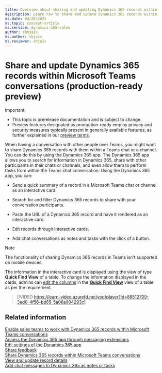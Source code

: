 ```yaml
---
title: Overview about sharing and updating Dynamics 365 records within Microsoft Teams conversations
description: Learn how to share and update Dynamics 365 records within Microsoft Teams conversations
ms.date: 04/29/2025
ms.topic: concept-article
ms.service: dynamics-365-sales
author: sbmjais
ms.author: shjais
ms.reviewer: shjais 
---
```


# Share and update Dynamics 365 records within Microsoft Teams conversations (production-ready preview)

> [!IMPORTANT]
> - This topic is prerelease documentation and is subject to change.
> - Preview features designated as production-ready employ privacy and security measures typically present in generally available features, as further explained in our [preview terms](https://go.microsoft.com/fwlink/?linkid=2105274).

When having a conversation with other people over Teams, you might want to share Dynamics 365 records with them within a Teams chat or a channel. You can do this by using the Dynamics 365 app. The Dynamics 365 app allows you to search for information in Dynamics 365, share with other participants in their chats or channels, and even allow them to perform tasks from within the Teams chat conversation. Using the Dynamics 365 app, you can:

-   Send a quick summary of a record in a Microsoft Teams chat or channel as an interactive card.

-   Search for and filter Dynamics 365 records to share with your conversation participants.

-   Paste the URL of a Dynamics 365 record and have it rendered as an interactive card.

-   Edit records through interactive cards.

-   Add chat conversations as notes and tasks with the click of a button.

> [!NOTE]
> The functionality of sharing Dynamics 365 records in Teams isn't supported on mobile devices.

The information in the interactive card is displayed using the view of type **Quick Find View** of a table. To change the information displayed in the cards, admins can [edit the columns](/power-apps/maker/model-driven-apps/choose-and-configure-columns) in the [**Quick Find View**](/power-apps/maker/model-driven-apps/create-edit-views#system-views) view of a table as per the requirement.


> [!VIDEO https://learn-video.azurefd.net/vod/player?id=86512709-3ed0-4f56-bd65-5a06a904293c]

## Related information

[Enable sales teams to work with Dynamics 365 records within Microsoft Teams conversations](share-d365-record-admin.md)  
[Access the Dynamics 365 app through messaging extensions](access-d365-app.md)   
[Edit settings of the Dynamics 365 app](edit-d365-app.md)    
[Share feedback](share-feedback-d365-app.md)    
[Share Dynamics 365 records within Microsoft Teams conversations](share-dynamics-records-in-teams.md)   
[View and update record details](view-update-dynamics-records.md)   
[Add chat messages to Dynamics 365 as notes or tasks](add-chat-d365.md)   
